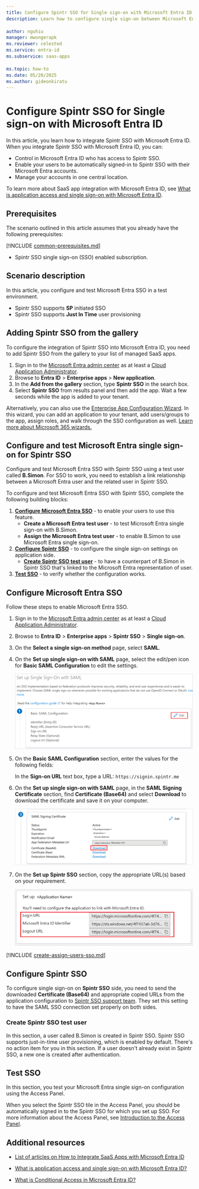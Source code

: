 ```yaml
---
title: Configure Spintr SSO for Single sign-on with Microsoft Entra ID
description: Learn how to configure single sign-on between Microsoft Entra ID and Spintr SSO.

author: nguhiu
manager: mwongerapk
ms.reviewer: celested
ms.service: entra-id
ms.subservice: saas-apps

ms.topic: how-to
ms.date: 05/20/2025
ms.author: gideonkiratu
---
```


# Configure Spintr SSO for Single sign-on with Microsoft Entra ID

In this article,  you learn how to integrate Spintr SSO with Microsoft Entra ID. When you integrate Spintr SSO with Microsoft Entra ID, you can:

* Control in Microsoft Entra ID who has access to Spintr SSO.
* Enable your users to be automatically signed-in to Spintr SSO with their Microsoft Entra accounts.
* Manage your accounts in one central location.

To learn more about SaaS app integration with Microsoft Entra ID, see [What is application access and single sign-on with Microsoft Entra ID](~/identity/enterprise-apps/what-is-single-sign-on.md).

## Prerequisites
The scenario outlined in this article assumes that you already have the following prerequisites:

[!INCLUDE [common-prerequisites.md](~/identity/saas-apps/includes/common-prerequisites.md)]
* Spintr SSO single sign-on (SSO) enabled subscription.

## Scenario description

In this article,  you configure and test Microsoft Entra SSO in a test environment.

* Spintr SSO supports **SP** initiated SSO
* Spintr SSO supports **Just In Time** user provisioning

## Adding Spintr SSO from the gallery

To configure the integration of Spintr SSO into Microsoft Entra ID, you need to add Spintr SSO from the gallery to your list of managed SaaS apps.

1. Sign in to the [Microsoft Entra admin center](https://entra.microsoft.com) as at least a [Cloud Application Administrator](~/identity/role-based-access-control/permissions-reference.md#cloud-application-administrator).
1. Browse to **Entra ID** > **Enterprise apps** > **New application**.
1. In the **Add from the gallery** section, type **Spintr SSO** in the search box.
1. Select **Spintr SSO** from results panel and then add the app. Wait a few seconds while the app is added to your tenant.

 Alternatively, you can also use the [Enterprise App Configuration Wizard](https://portal.office.com/AdminPortal/home?Q=Docs#/azureadappintegration). In this wizard, you can add an application to your tenant, add users/groups to the app, assign roles, and walk through the SSO configuration as well. [Learn more about Microsoft 365 wizards.](/microsoft-365/admin/misc/azure-ad-setup-guides)

<a name='configure-and-test-azure-ad-single-sign-on-for-spintr-sso'></a>

## Configure and test Microsoft Entra single sign-on for Spintr SSO

Configure and test Microsoft Entra SSO with Spintr SSO using a test user called **B.Simon**. For SSO to work, you need to establish a link relationship between a Microsoft Entra user and the related user in Spintr SSO.

To configure and test Microsoft Entra SSO with Spintr SSO, complete the following building blocks:

1. **[Configure Microsoft Entra SSO](#configure-azure-ad-sso)** - to enable your users to use this feature.
    * **Create a Microsoft Entra test user** - to test Microsoft Entra single sign-on with B.Simon.
    * **Assign the Microsoft Entra test user** - to enable B.Simon to use Microsoft Entra single sign-on.
1. **[Configure Spintr SSO](#configure-spintr-sso)** - to configure the single sign-on settings on application side.
    * **[Create Spintr SSO test user](#create-spintr-sso-test-user)** - to have a counterpart of B.Simon in Spintr SSO that's linked to the Microsoft Entra representation of user.
1. **[Test SSO](#test-sso)** - to verify whether the configuration works.

<a name='configure-azure-ad-sso'></a>

## Configure Microsoft Entra SSO

Follow these steps to enable Microsoft Entra SSO.

1. Sign in to the [Microsoft Entra admin center](https://entra.microsoft.com) as at least a [Cloud Application Administrator](~/identity/role-based-access-control/permissions-reference.md#cloud-application-administrator).
1. Browse to **Entra ID** > **Enterprise apps** > **Spintr SSO** > **Single sign-on**.
1. On the **Select a single sign-on method** page, select **SAML**.
1. On the **Set up single sign-on with SAML** page, select the edit/pen icon for **Basic SAML Configuration** to edit the settings.

   ![Edit Basic SAML Configuration](common/edit-urls.png)

1. On the **Basic SAML Configuration** section, enter the values for the following fields:

    In the **Sign-on URL** text box, type a URL:
    `https://signin.spintr.me`

1. On the **Set up single sign-on with SAML** page, in the **SAML Signing Certificate** section,  find **Certificate (Base64)** and select **Download** to download the certificate and save it on your computer.

	![The Certificate download link](common/certificatebase64.png)

1. On the **Set up Spintr SSO** section, copy the appropriate URL(s) based on your requirement.

	![Copy configuration URLs](common/copy-configuration-urls.png)

<a name='create-an-azure-ad-test-user'></a>

[!INCLUDE [create-assign-users-sso.md](~/identity/saas-apps/includes/create-assign-users-sso.md)]

## Configure Spintr SSO

To configure single sign-on on **Spintr SSO** side, you need to send the downloaded **Certificate (Base64)** and appropriate copied URLs from the application configuration to [Spintr SSO support team](mailto:support@spintr.me). They set this setting to have the SAML SSO connection set properly on both sides.

### Create Spintr SSO test user

In this section, a user called B.Simon is created in Spintr SSO. Spintr SSO supports just-in-time user provisioning, which is enabled by default. There's no action item for you in this section. If a user doesn't already exist in Spintr SSO, a new one is created after authentication.

## Test SSO 

In this section, you test your Microsoft Entra single sign-on configuration using the Access Panel.

When you select the Spintr SSO tile in the Access Panel, you should be automatically signed in to the Spintr SSO for which you set up SSO. For more information about the Access Panel, see [Introduction to the Access Panel](https://support.microsoft.com/account-billing/sign-in-and-start-apps-from-the-my-apps-portal-2f3b1bae-0e5a-4a86-a33e-876fbd2a4510).

## Additional resources

- [List of articles on How to Integrate SaaS Apps with Microsoft Entra ID](./tutorial-list.md)

- [What is application access and single sign-on with Microsoft Entra ID?](~/identity/enterprise-apps/what-is-single-sign-on.md)

- [What is Conditional Access in Microsoft Entra ID?](~/identity/conditional-access/overview.md)

